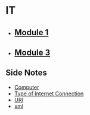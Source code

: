 # IT

- ## [Module 1](Sem_3/IT/Notes/Module_1/m1_syllabus.md)
- ## [Module 3](Notes/Module_3/m3_syllabus.md)

## Side Notes

- [Computer](Side_Notes/computer) 
- [Type of Internet Connection](Side_Notes/type_of_internet_connection)
- [URI](Side_Notes/URI)
- [xml](Side_Notes/xml)